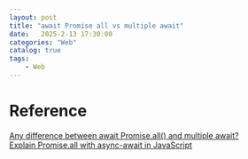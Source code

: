 ```yaml
---                
layout: post                
title: "await Promise all vs multiple await"                
date:   2025-2-13 17:30:00                 
categories: "Web"                
catalog: true                
tags:                 
    - Web                
---      
```





# Reference

[Any difference between await Promise.all() and multiple await?](https://stackoverflow.com/questions/45285129/any-difference-between-await-promise-all-and-multiple-await)  
[Explain Promise.all with async-await in JavaScript](https://www.geeksforgeeks.org/explain-promise-all-with-async-await-in-javascript/)